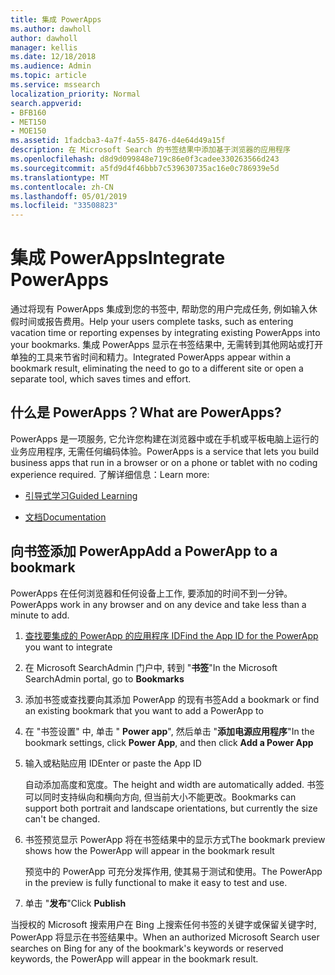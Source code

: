 ```yaml
---
title: 集成 PowerApps
ms.author: dawholl
author: dawholl
manager: kellis
ms.date: 12/18/2018
ms.audience: Admin
ms.topic: article
ms.service: mssearch
localization_priority: Normal
search.appverid:
- BFB160
- MET150
- MOE150
ms.assetid: 1fadcba3-4a7f-4a55-8476-d4e64d49a15f
description: 在 Microsoft Search 的书签结果中添加基于浏览器的应用程序
ms.openlocfilehash: d8d9d099848e719c86e0f3cadee330263566d243
ms.sourcegitcommit: a5fd9d4f46bbb7c539630735ac16e0c786939e5d
ms.translationtype: MT
ms.contentlocale: zh-CN
ms.lasthandoff: 05/01/2019
ms.locfileid: "33508823"
---
```

# <a name="integrate-powerapps"></a><span data-ttu-id="6559c-103">集成 PowerApps</span><span class="sxs-lookup"><span data-stu-id="6559c-103">Integrate PowerApps</span></span>

<span data-ttu-id="6559c-104">通过将现有 PowerApps 集成到您的书签中, 帮助您的用户完成任务, 例如输入休假时间或报告费用。</span><span class="sxs-lookup"><span data-stu-id="6559c-104">Help your users complete tasks, such as entering vacation time or reporting expenses by integrating existing PowerApps into your bookmarks.</span></span> <span data-ttu-id="6559c-105">集成 PowerApps 显示在书签结果中, 无需转到其他网站或打开单独的工具来节省时间和精力。</span><span class="sxs-lookup"><span data-stu-id="6559c-105">Integrated PowerApps appear within a bookmark result, eliminating the need to go to a different site or open a separate tool, which saves times and effort.</span></span>
  
## <a name="what-are-powerapps"></a><span data-ttu-id="6559c-106">什么是 PowerApps？</span><span class="sxs-lookup"><span data-stu-id="6559c-106">What are PowerApps?</span></span>

<span data-ttu-id="6559c-107">PowerApps 是一项服务, 它允许您构建在浏览器中或在手机或平板电脑上运行的业务应用程序, 无需任何编码体验。</span><span class="sxs-lookup"><span data-stu-id="6559c-107">PowerApps is a service that lets you build business apps that run in a browser or on a phone or tablet with no coding experience required.</span></span> <span data-ttu-id="6559c-108">了解详细信息：</span><span class="sxs-lookup"><span data-stu-id="6559c-108">Learn more:</span></span>
  
- [<span data-ttu-id="6559c-109">引导式学习</span><span class="sxs-lookup"><span data-stu-id="6559c-109">Guided Learning</span></span>](https://docs.microsoft.com/en-us/learn/browse/?products=powerapps)
    
- [<span data-ttu-id="6559c-110">文档</span><span class="sxs-lookup"><span data-stu-id="6559c-110">Documentation</span></span>](https://docs.microsoft.com/en-us/powerapps/)
    
## <a name="add-a-powerapp-to-a-bookmark"></a><span data-ttu-id="6559c-111">向书签添加 PowerApp</span><span class="sxs-lookup"><span data-stu-id="6559c-111">Add a PowerApp to a bookmark</span></span>

<span data-ttu-id="6559c-112">PowerApps 在任何浏览器和任何设备上工作, 要添加的时间不到一分钟。</span><span class="sxs-lookup"><span data-stu-id="6559c-112">PowerApps work in any browser and on any device and take less than a minute to add.</span></span>
  
1. <span data-ttu-id="6559c-113">[查找要集成的 PowerApp 的应用程序 ID](https://docs.microsoft.com/en-us/powerapps/maker/canvas-apps/get-sessionid#get-an-app-id)</span><span class="sxs-lookup"><span data-stu-id="6559c-113">[Find the App ID for the PowerApp](https://docs.microsoft.com/en-us/powerapps/maker/canvas-apps/get-sessionid#get-an-app-id) you want to integrate</span></span> 
    
2. <span data-ttu-id="6559c-114">在 Microsoft SearchAdmin 门户中, 转到 "**书签**"</span><span class="sxs-lookup"><span data-stu-id="6559c-114">In the Microsoft SearchAdmin portal, go to **Bookmarks**</span></span>
    
3. <span data-ttu-id="6559c-115">添加书签或查找要向其添加 PowerApp 的现有书签</span><span class="sxs-lookup"><span data-stu-id="6559c-115">Add a bookmark or find an existing bookmark that you want to add a PowerApp to</span></span>
    
4. <span data-ttu-id="6559c-116">在 "书签设置" 中, 单击 " **Power app**", 然后单击 "**添加电源应用程序**"</span><span class="sxs-lookup"><span data-stu-id="6559c-116">In the bookmark settings, click **Power App**, and then click **Add a Power App**</span></span>
    
5. <span data-ttu-id="6559c-117">输入或粘贴应用 ID</span><span class="sxs-lookup"><span data-stu-id="6559c-117">Enter or paste the App ID</span></span>
    
    <span data-ttu-id="6559c-118">自动添加高度和宽度。</span><span class="sxs-lookup"><span data-stu-id="6559c-118">The height and width are automatically added.</span></span> <span data-ttu-id="6559c-119">书签可以同时支持纵向和横向方向, 但当前大小不能更改。</span><span class="sxs-lookup"><span data-stu-id="6559c-119">Bookmarks can support both portrait and landscape orientations, but currently the size can't be changed.</span></span>
    
6. <span data-ttu-id="6559c-120">书签预览显示 PowerApp 将在书签结果中的显示方式</span><span class="sxs-lookup"><span data-stu-id="6559c-120">The bookmark preview shows how the PowerApp will appear in the bookmark result</span></span>
    
    <span data-ttu-id="6559c-121">预览中的 PowerApp 可充分发挥作用, 使其易于测试和使用。</span><span class="sxs-lookup"><span data-stu-id="6559c-121">The PowerApp in the preview is fully functional to make it easy to test and use.</span></span>
    
7. <span data-ttu-id="6559c-122">单击 "**发布**"</span><span class="sxs-lookup"><span data-stu-id="6559c-122">Click **Publish**</span></span>
    
<span data-ttu-id="6559c-123">当授权的 Microsoft 搜索用户在 Bing 上搜索任何书签的关键字或保留关键字时, PowerApp 将显示在书签结果中。</span><span class="sxs-lookup"><span data-stu-id="6559c-123">When an authorized Microsoft Search user searches on Bing for any of the bookmark's keywords or reserved keywords, the PowerApp will appear in the bookmark result.</span></span>

  

